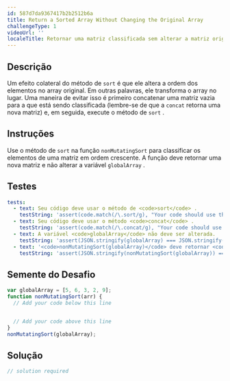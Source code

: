 ```yaml
---
id: 587d7da9367417b2b2512b6a
title: Return a Sorted Array Without Changing the Original Array
challengeType: 1
videoUrl: ''
localeTitle: Retornar uma matriz classificada sem alterar a matriz original
---
```


## Descrição
<section id="description"> Um efeito colateral do método de <code>sort</code> é que ele altera a ordem dos elementos no array original. Em outras palavras, ele transforma o array no lugar. Uma maneira de evitar isso é primeiro concatenar uma matriz vazia para a que está sendo classificada (lembre-se de que a <code>concat</code> retorna uma nova matriz) e, em seguida, execute o método de <code>sort</code> . </section>

## Instruções
<section id="instructions"> Use o método de <code>sort</code> na função <code>nonMutatingSort</code> para classificar os elementos de uma matriz em ordem crescente. A função deve retornar uma nova matriz e não alterar a variável <code>globalArray</code> . </section>

## Testes
<section id='tests'>

```yml
tests:
  - text: Seu código deve usar o método de <code>sort</code> .
    testString: 'assert(code.match(/\.sort/g), "Your code should use the <code>sort</code> method.");'
  - text: Seu código deve usar o método <code>concat</code> .
    testString: 'assert(code.match(/\.concat/g), "Your code should use the <code>concat</code> method.");'
  - text: A variável <code>globalArray</code> não deve ser alterada.
    testString: 'assert(JSON.stringify(globalArray) === JSON.stringify([5, 6, 3, 2, 9]), "The <code>globalArray</code> variable should not change.");'
  - text: '<code>nonMutatingSort(globalArray)</code> deve retornar <code>[2, 3, 5, 6, 9]</code> .'
    testString: 'assert(JSON.stringify(nonMutatingSort(globalArray)) === JSON.stringify([2, 3, 5, 6, 9]), "<code>nonMutatingSort(globalArray)</code> should return <code>[2, 3, 5, 6, 9]</code>.");'

```

</section>

## Semente do Desafio
<section id='challengeSeed'>

<div id='js-seed'>

```js
var globalArray = [5, 6, 3, 2, 9];
function nonMutatingSort(arr) {
  // Add your code below this line


  // Add your code above this line
}
nonMutatingSort(globalArray);

```

</div>



</section>

## Solução
<section id='solution'>

```js
// solution required
```
</section>

